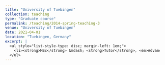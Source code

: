 ```yaml
---
title: "University of Tuebingen"
collection: teaching
type: "Graduate course"
permalink: /teaching/2014-spring-teaching-3
venue: "University of Tuebingen"
date: 2021-04-01
location: "Tuebingen, Germany"
excerpt: |
  <ul style="list-style-type: disc; margin-left: 1em;">
    <li><strong>MSc</strong> &mdash; <strong>Tutor</strong>, <em>Advanced Probabilistic Machine Learning and Applications</em></li>
  </ul>
---
```


